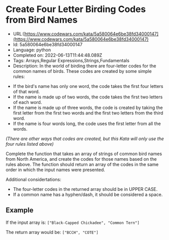 # Create Four Letter Birding Codes from Bird Names

 - URL:[https://www.codewars.com/kata/5a580064e6be38fd34000147](https://www.codewars.com/kata/5a580064e6be38fd34000147)
 - Id: 5a580064e6be38fd34000147
 - Language: python
 - Completed on: 2022-06-13T11:44:48.089Z
 - Tags: Arrays,Regular Expressions,Strings,Fundamentals
 - Description:
In the world of birding there are four-letter codes for the common names of birds. These codes are created by some simple rules:

* If the bird's name has only one word, the code takes the first four letters of that word. 
* If the name is made up of two words, the code takes the first two letters of each word.
* If the name is made up of three words, the code is created by taking the first letter from the first two words and the first two letters from the third word.
* If the name is four words long, the code uses the first letter from all the words.

*(There are other ways that codes are created, but this Kata will only use the four rules listed above)*

Complete the function that takes an array of strings of common bird names from North America, and create the codes for those names based on the rules above. The function should return an array of the codes in the same order in which the input names were presented.

Additional considertations:

* The four-letter codes  in the returned array should be in UPPER CASE.
* If a common name has a hyphen/dash, it should be considered a space. 

## Example

If the input array is: `["Black-Capped Chickadee", "Common Tern"]`

The return array would be: `["BCCH", "COTE"]`
